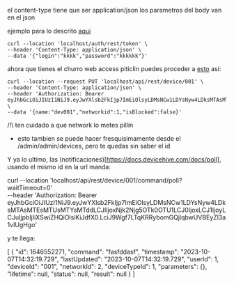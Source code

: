 el content-type tiene que ser application/json
los parametros del body van en el json

ejemplo para lo descrito [aqui](https://docs.devicehive.com/docs/login)
```
curl --location 'localhost/auth/rest/token' \
--header 'Content-Type: application/json' \
--data '{"login":"kkkk","password":"kkkkkk"}'
```

ahora que tienes el churro web access piticlin puedes proceder a [esto](https://docs.devicehive.com/docs/register) asi:

```
curl --location --request PUT 'localhost/api/rest/device/001' \
--header 'Content-Type: application/json' \
--header 'Authorization: Bearer eyJhbGciOiJIUzI1NiJ9.eyJwYXlsb2FkIjp7ImEiOlsyLDMsNCw1LDYsNyw4LDksMTAsMTEsMTUsMTYsMTddLCJlIjoxNjk2Njg5OTk0OTU1LCJ0IjoxLCJ1IjoyLCJuIjpbIjIiXSwiZHQiOlsiKiJdfX0.LciJ9Wgf7LTqKRRybomGQjlqbwUVBEyZl3a1vIUgHgo' \
--data '{name:"dev001","networkid":1,"isBlocked":false}'
```

/!\ ten cuidado a que network lo metes pillín
* esto tambien se puede hacer fresquisimamente desde el /admin/admin/devices, pero te quedas sin saber el id

Y ya lo ultimo, las (notificaciones)[https://docs.devicehive.com/docs/poll], usando el mismo id en la url manda:

curl --location 'localhost/api/rest/device/001/command/poll?waitTimeout=0' \
--header 'Authorization: Bearer eyJhbGciOiJIUzI1NiJ9.eyJwYXlsb2FkIjp7ImEiOlsyLDMsNCw1LDYsNyw4LDksMTAsMTEsMTUsMTYsMTddLCJlIjoxNjk2Njg5OTk0OTU1LCJ0IjoxLCJ1IjoyLCJuIjpbIjIiXSwiZHQiOlsiKiJdfX0.LciJ9Wgf7LTqKRRybomGQjlqbwUVBEyZl3a1vIUgHgo'

y te llega:

[
    {
        "id": 1646552271,
        "command": "fasfddasf",
        "timestamp": "2023-10-07T14:32:19.729",
        "lastUpdated": "2023-10-07T14:32:19.729",
        "userId": 1,
        "deviceId": "001",
        "networkId": 2,
        "deviceTypeId": 1,
        "parameters": {},
        "lifetime": null,
        "status": null,
        "result": null
    }
]

